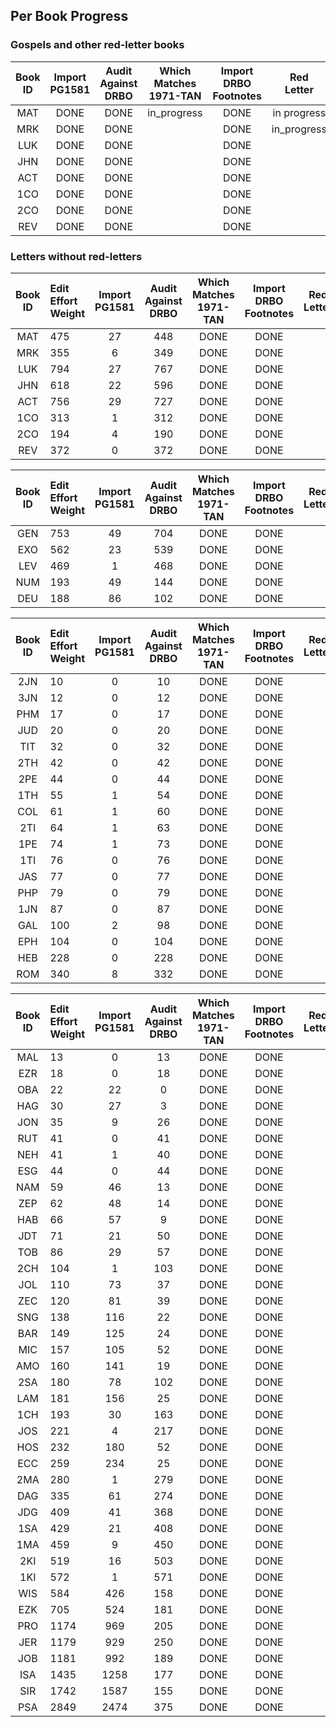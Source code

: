 

## Per Book Progress

### Gospels and other red-letter books

| Book ID | Import<br>PG1581 | Audit <br>Against<br>DRBO | Which<br>Matches<br>1971-TAN | Import<br>DRBO<br>Footnotes | Red<br>Letter |
| :---:   | :---:  | :---: | :---:     | :---:      | :---: |
|  MAT    | DONE   | DONE  | in_progress | DONE | in progress |
|  MRK    | DONE   | DONE  |             | DONE | in_progress |
|  LUK    | DONE   | DONE  |             | DONE |             |
|  JHN    | DONE   | DONE  |             | DONE |             |
|  ACT    | DONE   | DONE  |             | DONE |             |
|  1CO    | DONE   | DONE  |             | DONE |             |
|  2CO    | DONE   | DONE  |             | DONE |             |
|  REV    | DONE   | DONE  |             | DONE |             |

### Letters without red-letters


|Book ID | Edit<br>Effort<br>Weight | Import<br>PG1581 | Audit<br>Against<br>DRBO | Which<br>Matches<br>1971-TAN | Import<br>DRBO<br>Footnotes | Red<br>Letter |
| :---:  |  :---   |  :---:  |  :---:  |  :---:  |  :---:  |  :---:  |
| MAT | 475  | 27   | 448  | DONE | DONE |      | DONE |
| MRK | 355  | 6    | 349  | DONE | DONE |      | DONE |
| LUK | 794  | 27   | 767  | DONE | DONE |      | DONE |
| JHN | 618  | 22   | 596  | DONE | DONE |      | DONE |
| ACT | 756  | 29   | 727  | DONE | DONE |      | DONE |
| 1CO | 313  | 1    | 312  | DONE | DONE |      | DONE |
| 2CO | 194  | 4    | 190  | DONE | DONE |      | DONE |
| REV | 372  | 0    | 372  | DONE | DONE |      | DONE |


|Book ID | Edit<br>Effort<br>Weight | Import<br>PG1581 | Audit<br>Against<br>DRBO | Which<br>Matches<br>1971-TAN | Import<br>DRBO<br>Footnotes | Red<br>Letter |
| :---:  |  :---   |  :---:  |  :---:  |  :---:  |  :---:  |  :---:  |
| GEN | 753  | 49   | 704  | DONE | DONE |      | DONE |
| EXO | 562  | 23   | 539  | DONE | DONE |      | DONE |
| LEV | 469  | 1    | 468  | DONE | DONE |      | DONE |
| NUM | 193  | 49   | 144  | DONE | DONE |      | DONE |
| DEU | 188  | 86   | 102  | DONE | DONE |      | DONE |


|Book ID | Edit<br>Effort<br>Weight | Import<br>PG1581 | Audit<br>Against<br>DRBO | Which<br>Matches<br>1971-TAN | Import<br>DRBO<br>Footnotes | Red<br>Letter |
| :---:  |  :---   |  :---:  |  :---:  |  :---:  |  :---:  |  :---:  |
| 2JN | 10   | 0    | 10   | DONE | DONE |      | DONE |
| 3JN | 12   | 0    | 12   | DONE | DONE |      | DONE |
| PHM | 17   | 0    | 17   | DONE | DONE |      | DONE |
| JUD | 20   | 0    | 20   | DONE | DONE |      | DONE |
| TIT | 32   | 0    | 32   | DONE | DONE |      | DONE |
| 2TH | 42   | 0    | 42   | DONE | DONE |      | DONE |
| 2PE | 44   | 0    | 44   | DONE | DONE |      | DONE |
| 1TH | 55   | 1    | 54   | DONE | DONE |      | DONE |
| COL | 61   | 1    | 60   | DONE | DONE |      | DONE |
| 2TI | 64   | 1    | 63   | DONE | DONE |      | DONE |
| 1PE | 74   | 1    | 73   | DONE | DONE |      | DONE |
| 1TI | 76   | 0    | 76   | DONE | DONE |      | DONE |
| JAS | 77   | 0    | 77   | DONE | DONE |      | DONE |
| PHP | 79   | 0    | 79   | DONE | DONE |      | DONE |
| 1JN | 87   | 0    | 87   | DONE | DONE |      | DONE |
| GAL | 100  | 2    | 98   | DONE | DONE |      | DONE |
| EPH | 104  | 0    | 104  | DONE | DONE |      | DONE |
| HEB | 228  | 0    | 228  | DONE | DONE |      | DONE |
| ROM | 340  | 8    | 332  | DONE | DONE |      | DONE |


|Book ID | Edit<br>Effort<br>Weight | Import<br>PG1581 | Audit<br>Against<br>DRBO | Which<br>Matches<br>1971-TAN | Import<br>DRBO<br>Footnotes | Red<br>Letter |
| :---:  |  :---   |  :---:  |  :---:  |  :---:  |  :---:  |  :---:  |
| MAL | 13   | 0    | 13   | DONE | DONE |      | DONE |
| EZR | 18   | 0    | 18   | DONE | DONE |      | DONE |
| OBA | 22   | 22   | 0    | DONE | DONE |      | DONE |
| HAG | 30   | 27   | 3    | DONE | DONE |      | DONE |
| JON | 35   | 9    | 26   | DONE | DONE |      | DONE |
| RUT | 41   | 0    | 41   | DONE | DONE |      | DONE |
| NEH | 41   | 1    | 40   | DONE | DONE |      | DONE |
| ESG | 44   | 0    | 44   | DONE | DONE |      | DONE |
| NAM | 59   | 46   | 13   | DONE | DONE |      | DONE |
| ZEP | 62   | 48   | 14   | DONE | DONE |      | DONE |
| HAB | 66   | 57   | 9    | DONE | DONE |      | DONE |
| JDT | 71   | 21   | 50   | DONE | DONE |      | DONE |
| TOB | 86   | 29   | 57   | DONE | DONE |      | DONE |
| 2CH | 104  | 1    | 103  | DONE | DONE |      | DONE |
| JOL | 110  | 73   | 37   | DONE | DONE |      | DONE |
| ZEC | 120  | 81   | 39   | DONE | DONE |      | DONE |
| SNG | 138  | 116  | 22   | DONE | DONE |      | DONE |
| BAR | 149  | 125  | 24   | DONE | DONE |      | DONE |
| MIC | 157  | 105  | 52   | DONE | DONE |      | DONE |
| AMO | 160  | 141  | 19   | DONE | DONE |      | DONE |
| 2SA | 180  | 78   | 102  | DONE | DONE |      | DONE |
| LAM | 181  | 156  | 25   | DONE | DONE |      | DONE |
| 1CH | 193  | 30   | 163  | DONE | DONE |      | DONE |
| JOS | 221  | 4    | 217  | DONE | DONE |      | DONE |
| HOS | 232  | 180  | 52   | DONE | DONE |      | DONE |
| ECC | 259  | 234  | 25   | DONE | DONE |      | DONE |
| 2MA | 280  | 1    | 279  | DONE | DONE |      | DONE |
| DAG | 335  | 61   | 274  | DONE | DONE |      | DONE |
| JDG | 409  | 41   | 368  | DONE | DONE |      | DONE |
| 1SA | 429  | 21   | 408  | DONE | DONE |      | DONE |
| 1MA | 459  | 9    | 450  | DONE | DONE |      | DONE |
| 2KI | 519  | 16   | 503  | DONE | DONE |      | DONE |
| 1KI | 572  | 1    | 571  | DONE | DONE |      | DONE |
| WIS | 584  | 426  | 158  | DONE | DONE |      | DONE |
| EZK | 705  | 524  | 181  | DONE | DONE |      | DONE |
| PRO | 1174 | 969  | 205  | DONE | DONE |      | DONE |
| JER | 1179 | 929  | 250  | DONE | DONE |      | DONE |
| JOB | 1181 | 992  | 189  | DONE | DONE |      | DONE |
| ISA | 1435 | 1258 | 177  | DONE | DONE |      | DONE |
| SIR | 1742 | 1587 | 155  | DONE | DONE |      | DONE |
| PSA | 2849 | 2474 | 375  | DONE | DONE |      | DONE |


